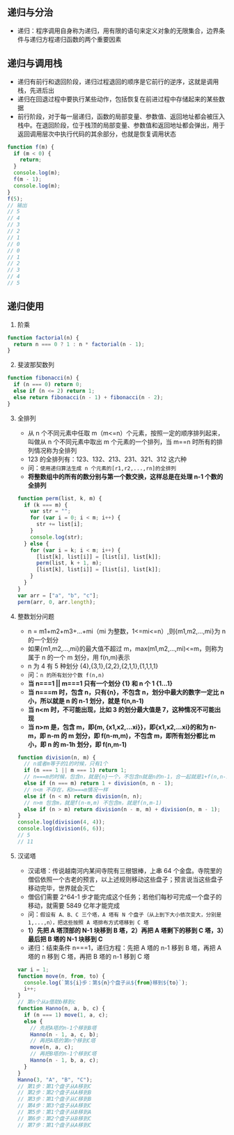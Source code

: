 ## 递归与分治

- 递归：程序调用自身称为递归，用有限的语句来定义对象的无限集合，边界条件与递归方程递归函数的两个重要因素

## 递归与调用栈

- 递归有前行和退回阶段，递归过程退回的顺序是它前行的逆序，这就是调用栈，先进后出
- 递归在回退过程中要执行某些动作，包括恢复在前进过程中存储起来的某些数据
- 前行阶段，对于每一层递归，函数的局部变量、参数值、返回地址都会被压入栈中。在退回阶段，位于栈顶的局部变量、参数值和返回地址都会弹出，用于返回调用层次中执行代码的其余部分，也就是恢复调用状态

```js
function f(m) {
  if (m < 0) {
    return;
  }
  console.log(m);
  f(m - 1);
  console.log(m);
}
f(5);
// 输出
// 5
// 4
// 3
// 2
// 1
// 0
// 0
// 1
// 2
// 3
// 4
// 5
```

## 递归使用

1. 阶乘

```js
function factorial(n) {
  return n === 0 ? 1 : n * factorial(n - 1);
}
```

2. 斐波那契数列

```js
function fibonacci(n) {
  if (n === 0) return 0;
  else if (n <= 2) return 1;
  else return fibonacci(n - 1) + fibonacci(n - 2);
}
```

3.  全排列

    - 从 n 个不同元素中任取 m（m<=n）个元素，按照一定的顺序排列起来，叫做从 n 个不同元素中取出 m 个元素的一个排列，当 m==n 时所有的排列情况称为全排列
    - 123 的全排列有：123、132、213、231、321、312 这六种
    - 问：`使用递归算法生成 n 个元素的[r1,r2,...,rn]的全排列`
    - **将整数组中的所有的数分别与第一个数交换，这样总是在处理 n-1 个数的全排列**

    ```js
    function perm(list, k, m) {
      if (k === m) {
        var str = "";
        for (var i = 0; i < m; i++) {
          str += list[i];
        }
        console.log(str);
      } else {
        for (var i = k; i < m; i++) {
          [list[k], list[i]] = [list[i], list[k]];
          perm(list, k + 1, m);
          [list[k], list[i]] = [list[i], list[k]];
        }
      }
    }
    var arr = ["a", "b", "c"];
    perm(arr, 0, arr.length);
    ```

4.  整数划分问题
    - n = m1+m2+m3+...+mi（mi 为整数，1<=mi<=n）,则{m1,m2,...,mi}为 n 的一个划分
    - 如果{m1,m2,...,mi}的最大值不超过 m，max(m1,m2,...,mi)<=m，则称为属于 n 的一个 m 划分，用 f(n,m)表示
    - n 为 4 有 5 种划分 {4},{3,1},{2,2},{2,1,1},{1,1,1,1}
    - 问：`n 的所有划分个数 f(n,n)`
    - **当 n===1 || m===1 只有一个划分 {1} 和 n 个 1 {1...1}**
    - **当 n===m 时，包含 n，只有{n}，不包含 n，划分中最大的数字一定比 n 小，所以就是 n 的 n-1 划分，就是 f(n,n-1)**
    - **当 n<m 时，不可能出现，比如 3 的划分最大值是 7，这种情况不可能出现**
    - **当 n>m 是，包含 m，即{m, {x1,x2,...xi}}，即{x1,x2,...xi}的和为 n-m，即 n-m 的 m 划分，即 f(n-m,m)，不包含 m，即所有划分都比 m 小，即 n 的 m-1h 划分，即 f(n,m-1)**
    ```js
    function division(n, m) {
      // n或者m等于的1的时候，只有1个
      if (n === 1 || m === 1) return 1;
      // n===m的时候，包含n，就是{n}一个，不包含n就是n的n-1，合一起就是1+f(n,n-1)
      else if (n === m) return 1 + division(n, n - 1);
      // n<m 不存在，和n===m情况一样
      else if (n < m) return division(n, n);
      // n>m 包含m，就是f(n-m,m) 不包含m，就是f(n,m-1)
      else if (n > m) return division(n - m, m) + division(n, m - 1);
    }
    console.log(division(4, 4));
    console.log(division(6, 6));
    // 5
    // 11
    ```
5.  汉诺塔
    - 汉诺塔：传说越南河内某间寺院有三根银棒，上串 64 个金盘。寺院里的僧侣依照一个古老的预言，以上述规则移动这些盘子；预言说当这些盘子移动完毕，世界就会灭亡
    - 僧侣们需要 2^64-1 步才能完成这个任务；若他们每秒可完成一个盘子的移动，就需要 5849 亿年才能完成
    - 问：`假设有 A、B、C 三个塔，A 塔有 N 个盘子（从上到下大小依次变大，分别是 1,...,n），把这些按照 A 塔排布方式塔移到 C 塔`
    - **1）先把 A 塔顶部的 N-1 块移到 B 塔，2）再把 A 塔剩下的移到 C 塔，3）最后把 B 塔的 N-1 块移到 C**
    - 递归：结束条件 n===1，递归方程：先把 A 塔的 n-1 移到 B 塔，再把 A 塔的 n 移到 C 塔，再把 B 塔的 n-1 移到 C 塔
    ```js
    var i = 1;
    function move(n, from, to) {
      console.log(`第${i}步：第${n}个盘子从${from}移到${to}`);
      i++;
    }
    // 第n个从a借助b移到c
    function Hanno(n, a, b, c) {
      if (n === 1) move(1, a, c);
      else {
        // 先把A塔的n-1个移到B塔
        Hanno(n - 1, a, c, b);
        // 再把A塔的第n个移到C塔
        move(n, a, c);
        // 再把B塔的n-1个移到C塔
        Hanno(n - 1, b, a, c);
      }
    }
    Hanno(3, "A", "B", "C");
    // 第1步：第1个盘子从A移到C
    // 第2步：第2个盘子从A移到B
    // 第3步：第1个盘子从C移到B
    // 第4步：第3个盘子从A移到C
    // 第5步：第1个盘子从B移到A
    // 第6步：第2个盘子从B移到C
    // 第7步：第1个盘子从A移到C
    ```
